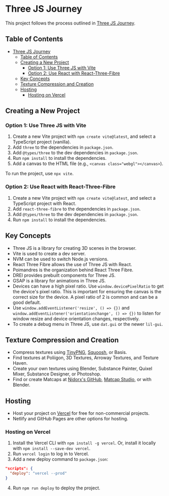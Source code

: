 # Three JS Journey

This project follows the process outlined in [Three JS Journey](https://threejs-journey.com).

## Table of Contents
- [Three JS Journey](#three-js-journey)
  - [Table of Contents](#table-of-contents)
  - [Creating a New Project](#creating-a-new-project)
    - [Option 1: Use Three JS with Vite](#option-1-use-three-js-with-vite)
    - [Option 2: Use React with React-Three-Fibre](#option-2-use-react-with-react-three-fibre)
  - [Key Concepts](#key-concepts)
  - [Texture Compression and Creation](#texture-compression-and-creation)
  - [Hosting](#hosting)
    - [Hosting on Vercel](#hosting-on-vercel)

## Creating a New Project

### Option 1: Use Three JS with Vite
1. Create a new Vite project with `npm create vite@latest`, and select a TypeScript project (vanilla).
2. Add `three` to the dependencies in `package.json`.
3. Add `@types/three` to the dev dependencies in `package.json`.
4. Run `npm install` to install the dependencies.
5. Add a canvas to the HTML file (e.g., `<canvas class="webgl"></canvas>`).

To run the project, use `npx vite`.

### Option 2: Use React with React-Three-Fibre
1. Create a new Vite project with `npm create vite@latest`, and select a TypeScript project with React.
2. Add `react-three-fibre` to the dependencies in `package.json`.
3. Add `@types/three` to the dev dependencies in `package.json`.
4. Run `npm install` to install the dependencies.

## Key Concepts
- Three JS is a library for creating 3D scenes in the browser.
- Vite is used to create a dev server.
- NVM can be used to switch Node.js versions.
- React Three Fibre allows the use of Three JS with React.
- Poimandres is the organization behind React Three Fibre.
- DREI provides prebuilt components for Three JS.
- GSAP is a library for animations in Three JS.
- Devices can have a high pixel ratio. Use `window.devicePixelRatio` to get the device's pixel ratio. This is important for ensuring the canvas is the correct size for the device. A pixel ratio of 2 is common and can be a good default.
- Use `window.addEventListener('resize', () => {})` and `window.addEventListener('orientationchange', () => {})` to listen for window resize and device orientation changes, respectively.
- To create a debug menu in Three JS, use `dat.gui` or the newer `lil-gui`.

## Texture Compression and Creation
- Compress textures using [TinyPNG](https://tinypng.com/), [Squoosh](https://squoosh.app/), or Basis.
- Find textures at Poliigon, 3D Textures, Arroway Textures, and Texture Haven.
- Create your own textures using Blender, Substance Painter, Quixel Mixer, Substance Designer, or Photoshop.
- Find or create Matcaps at [Nidorx's GitHub](https://github.com/nidorx/matcaps), [Matcap Studio](https://kchapelier.com/matcap-studio/), or with Blender.

## Hosting
- Host your project on [Vercel](https://vercel.com/) for free for non-commercial projects.
- Netlify and GitHub Pages are other options for hosting.

### Hosting on Vercel

1. Install the Vercel CLI with `npm install -g vercel`. Or, install it locally with `npm install --save-dev vercel`.
2. Run `vercel login` to log in to Vercel.
3. Add a new deploy command to `package.json`:
```json
"scripts": {
  "deploy": "vercel --prod"
}
```
4. Run `npm run deploy` to deploy the project.